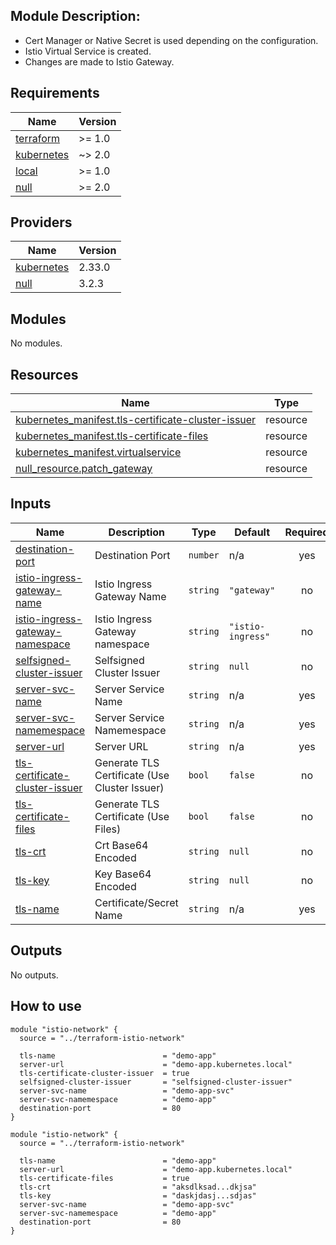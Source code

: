 ## Module Description:

* Cert Manager or Native Secret is used depending on the configuration. 
* Istio Virtual Service is created.
* Changes are made to Istio Gateway.

<!-- BEGIN_TF_DOCS -->
## Requirements

| Name | Version |
|------|---------|
| <a name="requirement_terraform"></a> [terraform](#requirement\_terraform) | >= 1.0 |
| <a name="requirement_kubernetes"></a> [kubernetes](#requirement\_kubernetes) | ~> 2.0 |
| <a name="requirement_local"></a> [local](#requirement\_local) | >= 1.0 |
| <a name="requirement_null"></a> [null](#requirement\_null) | >= 2.0 |

## Providers

| Name | Version |
|------|---------|
| <a name="provider_kubernetes"></a> [kubernetes](#provider\_kubernetes) | 2.33.0 |
| <a name="provider_null"></a> [null](#provider\_null) | 3.2.3 |

## Modules

No modules.

## Resources

| Name | Type |
|------|------|
| [kubernetes_manifest.tls-certificate-cluster-issuer](https://registry.terraform.io/providers/hashicorp/kubernetes/latest/docs/resources/manifest) | resource |
| [kubernetes_manifest.tls-certificate-files](https://registry.terraform.io/providers/hashicorp/kubernetes/latest/docs/resources/manifest) | resource |
| [kubernetes_manifest.virtualservice](https://registry.terraform.io/providers/hashicorp/kubernetes/latest/docs/resources/manifest) | resource |
| [null_resource.patch_gateway](https://registry.terraform.io/providers/hashicorp/null/latest/docs/resources/resource) | resource |

## Inputs

| Name | Description | Type | Default | Required |
|------|-------------|------|---------|:--------:|
| <a name="input_destination-port"></a> [destination-port](#input\_destination-port) | Destination Port | `number` | n/a | yes |
| <a name="input_istio-ingress-gateway-name"></a> [istio-ingress-gateway-name](#input\_istio-ingress-gateway-name) | Istio Ingress Gateway Name | `string` | `"gateway"` | no |
| <a name="input_istio-ingress-gateway-namespace"></a> [istio-ingress-gateway-namespace](#input\_istio-ingress-gateway-namespace) | Istio Ingress Gateway namespace | `string` | `"istio-ingress"` | no |
| <a name="input_selfsigned-cluster-issuer"></a> [selfsigned-cluster-issuer](#input\_selfsigned-cluster-issuer) | Selfsigned Cluster Issuer | `string` | `null` | no |
| <a name="input_server-svc-name"></a> [server-svc-name](#input\_server-svc-name) | Server Service Name | `string` | n/a | yes |
| <a name="input_server-svc-namemespace"></a> [server-svc-namemespace](#input\_server-svc-namemespace) | Server Service Namemespace | `string` | n/a | yes |
| <a name="input_server-url"></a> [server-url](#input\_server-url) | Server URL | `string` | n/a | yes |
| <a name="input_tls-certificate-cluster-issuer"></a> [tls-certificate-cluster-issuer](#input\_tls-certificate-cluster-issuer) | Generate TLS Certificate (Use Cluster Issuer) | `bool` | `false` | no |
| <a name="input_tls-certificate-files"></a> [tls-certificate-files](#input\_tls-certificate-files) | Generate TLS Certificate (Use Files) | `bool` | `false` | no |
| <a name="input_tls-crt"></a> [tls-crt](#input\_tls-crt) | Crt Base64 Encoded | `string` | `null` | no |
| <a name="input_tls-key"></a> [tls-key](#input\_tls-key) | Key Base64 Encoded | `string` | `null` | no |
| <a name="input_tls-name"></a> [tls-name](#input\_tls-name) | Certificate/Secret Name | `string` | n/a | yes |

## Outputs

No outputs.
<!-- END_TF_DOCS -->

## How to use

```
module "istio-network" {
  source = "../terraform-istio-network"

  tls-name                        = "demo-app"
  server-url                      = "demo-app.kubernetes.local"
  tls-certificate-cluster-issuer  = true
  selfsigned-cluster-issuer       = "selfsigned-cluster-issuer"
  server-svc-name                 = "demo-app-svc"
  server-svc-namemespace          = "demo-app"
  destination-port                = 80
}
```
```
module "istio-network" {
  source = "../terraform-istio-network"

  tls-name                        = "demo-app"
  server-url                      = "demo-app.kubernetes.local"
  tls-certificate-files           = true
  tls-crt                         = "aksdlksad...dkjsa"
  tls-key                         = "daskjdasj...sdjas"
  server-svc-name                 = "demo-app-svc"
  server-svc-namemespace          = "demo-app"
  destination-port                = 80
}
```